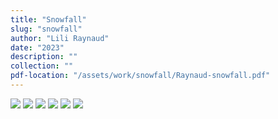 ```yaml
---
title: "Snowfall"
slug: "snowfall"
author: "Lili Raynaud"
date: "2023"
description: ""
collection: ""
pdf-location: "/assets/work/snowfall/Raynaud-snowfall.pdf"
---
```


<img src="/assets/work/snowfall/Raynaud-snowfall-1.webp" class="vertical-image">
<img src="/assets/work/snowfall/Raynaud-snowfall-2.webp" class="vertical-image">
<img src="/assets/work/snowfall/Raynaud-snowfall-3.webp" class="vertical-image">
<img src="/assets/work/snowfall/Raynaud-snowfall-4.webp" class="vertical-image">
<img src="/assets/work/snowfall/Raynaud-snowfall-5.webp" class="vertical-image">
<img src="/assets/work/snowfall/Raynaud-snowfall-6.webp" class="vertical-image">
